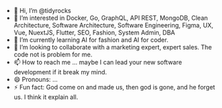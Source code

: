 - 👋 Hi, I’m @tidyrocks
- 👀 I’m interested in Docker, Go, GraphQL, API REST, MongoDB, Clean Architecture, Software Architecture, Software Engineering, Figma, UX, Vue, NuextJS, Flutter, SEO, Fashion, System Admin, DBA
- 🌱 I’m currently learning AI for fashion and AI for coder.
- 💞️ I’m looking to collaborate with a marketing expert, expert sales. The code not is problem for me.
- 📫 How to reach me ... maybe I can lead your new software development if it break my mind.
- 😄 Pronouns: ...
- ⚡ Fun fact: God come on and made us, then god is gone, and he forget us. I think it explain all.

<!---
tidyrocks/tidyrocks is a ✨ special ✨ repository because its `README.md` (this file) appears on your GitHub profile.
You can click the Preview link to take a look at your changes.
--->
